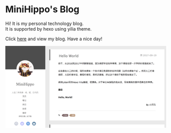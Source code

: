 # MiniHippo's Blog
  
Hi! It is my personal technology blog.  
It is supported by hexo using yilia theme.  

Click [here](http://minihippo.github.io) and view my blog. 
Have a nice day! 

![overview](/assets/img/overview.png)
